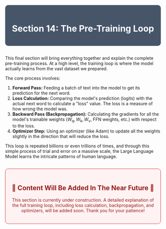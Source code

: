 <div style="background-color:#475569; padding:20px; border-radius:10px; color:white;">
  <h1 align="center">Section 14: The Pre-Training Loop</h1>
</div>
<br>

This final section will bring everything together and explain the complete pre-training process. At a high level, the training loop is where the model actually learns from the vast dataset we prepared.

The core process involves:
1.  **Forward Pass:** Feeding a batch of text into the model to get its prediction for the next word.
2.  **Loss Calculation:** Comparing the model's prediction (logits) with the actual next word to calculate a "loss" value. The loss is a measure of how wrong the model was.
3.  **Backward Pass (Backpropagation):** Calculating the gradients for all the model's trainable weights ($W_q, W_k, W_v$, FFN weights, etc.) with respect to the loss.
4.  **Optimizer Step:** Using an optimizer (like Adam) to update all the weights slightly in the direction that will reduce the loss.

This loop is repeated billions or even trillions of times, and through this simple process of trial and error on a massive scale, the Large Language Model learns the intricate patterns of human language.

<br>

<div style="background-color:#FEF2F2; border: 1px solid #DC2626; padding: 20px; border-radius: 10px; color: #991B1B;">
  <h2 align="center">🚧 Content Will Be Added In The Near Future 🚧</h2>
  <p align="center">This section is currently under construction. A detailed explanation of the full training loop, including loss calculation, backpropagation, and optimizers, will be added soon. Thank you for your patience!</p>
</div>